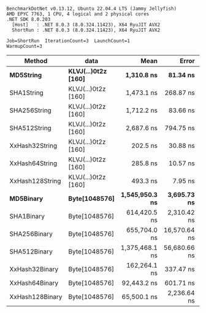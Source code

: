 ```

BenchmarkDotNet v0.13.12, Ubuntu 22.04.4 LTS (Jammy Jellyfish)
AMD EPYC 7763, 1 CPU, 4 logical and 2 physical cores
.NET SDK 8.0.203
  [Host]   : .NET 8.0.3 (8.0.324.11423), X64 RyuJIT AVX2
  ShortRun : .NET 8.0.3 (8.0.324.11423), X64 RyuJIT AVX2

Job=ShortRun  IterationCount=3  LaunchCount=1  
WarmupCount=3  

```
| Method          | data                | Mean           | Error        | StdDev      | Min            | Max            | Gen0   | Allocated |
|---------------- |-------------------- |---------------:|-------------:|------------:|---------------:|---------------:|-------:|----------:|
| **MD5String**       | **KLVJ(...)0t2z [160]** |     **1,310.8 ns** |     **81.34 ns** |     **4.46 ns** |     **1,307.5 ns** |     **1,315.9 ns** | **0.0134** |    **1128 B** |
| SHA1String      | KLVJ(...)0t2z [160] |     1,473.1 ns |    268.87 ns |    14.74 ns |     1,462.6 ns |     1,490.0 ns | 0.0153 |    1416 B |
| SHA256String    | KLVJ(...)0t2z [160] |     1,712.2 ns |     83.66 ns |     4.59 ns |     1,708.6 ns |     1,717.4 ns | 0.0210 |    1856 B |
| SHA512String    | KLVJ(...)0t2z [160] |     2,687.6 ns |    794.75 ns |    43.56 ns |     2,658.2 ns |     2,737.6 ns | 0.0381 |    3240 B |
| XxHash32String  | KLVJ(...)0t2z [160] |       202.5 ns |     30.88 ns |     1.69 ns |       200.7 ns |       204.0 ns | 0.0069 |     584 B |
| XxHash64String  | KLVJ(...)0t2z [160] |       285.8 ns |     10.57 ns |     0.58 ns |       285.2 ns |       286.3 ns | 0.0086 |     728 B |
| XxHash128String | KLVJ(...)0t2z [160] |       493.3 ns |      7.95 ns |     0.44 ns |       492.8 ns |       493.7 ns | 0.0134 |    1128 B |
| **MD5Binary**       | **Byte[1048576]**       | **1,545,950.3 ns** |  **3,695.73 ns** |   **202.58 ns** | **1,545,763.6 ns** | **1,546,165.7 ns** |      **-** |      **41 B** |
| SHA1Binary      | Byte[1048576]       |   614,420.5 ns |  2,310.42 ns |   126.64 ns |   614,327.3 ns |   614,564.7 ns |      - |      49 B |
| SHA256Binary    | Byte[1048576]       |   655,704.0 ns | 16,570.64 ns |   908.29 ns |   654,939.0 ns |   656,707.8 ns |      - |      57 B |
| SHA512Binary    | Byte[1048576]       | 1,375,468.1 ns | 56,680.66 ns | 3,106.86 ns | 1,372,638.0 ns | 1,378,792.4 ns |      - |      89 B |
| XxHash32Binary  | Byte[1048576]       |   162,264.1 ns |    337.47 ns |    18.50 ns |   162,243.4 ns |   162,279.1 ns |      - |      32 B |
| XxHash64Binary  | Byte[1048576]       |    92,443.2 ns |    601.71 ns |    32.98 ns |    92,413.4 ns |    92,478.7 ns |      - |      32 B |
| XxHash128Binary | Byte[1048576]       |    65,500.1 ns |  2,236.64 ns |   122.60 ns |    65,376.5 ns |    65,621.6 ns |      - |      40 B |
